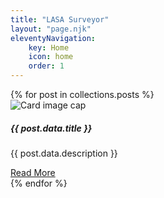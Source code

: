 ```yaml
---
title: "LASA Surveyor"
layout: "page.njk"
eleventyNavigation:
    key: Home
    icon: home
    order: 1
---
```

<div class="container">
<div class="card-columns">
{% for post in collections.posts %}
<div class="card">
<img class="card-img-top thumbnail-preview" src="{{ post.data.thumbnail | url }}" alt="Card image cap">
<div class="card-body">
    <h5 class="card-title">{{ post.data.title }}</h5>
    <p class="card-text">{{ post.data.description }}</p>
    <a href="{{ post.url | url }}" class="btn btn-primary">Read More</a>
</div>
</div>
{% endfor %}
</div>
</div>